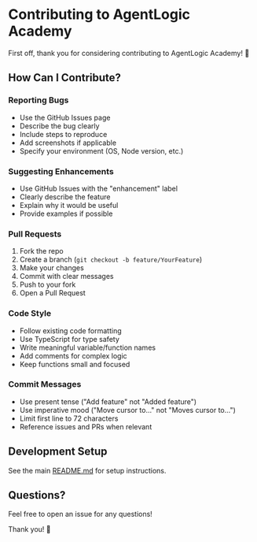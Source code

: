 # Contributing to AgentLogic Academy

First off, thank you for considering contributing to AgentLogic Academy! 🎉

## How Can I Contribute?

### Reporting Bugs

- Use the GitHub Issues page
- Describe the bug clearly
- Include steps to reproduce
- Add screenshots if applicable
- Specify your environment (OS, Node version, etc.)

### Suggesting Enhancements

- Use GitHub Issues with the "enhancement" label
- Clearly describe the feature
- Explain why it would be useful
- Provide examples if possible

### Pull Requests

1. Fork the repo
2. Create a branch (`git checkout -b feature/YourFeature`)
3. Make your changes
4. Commit with clear messages
5. Push to your fork
6. Open a Pull Request

### Code Style

- Follow existing code formatting
- Use TypeScript for type safety
- Write meaningful variable/function names
- Add comments for complex logic
- Keep functions small and focused

### Commit Messages

- Use present tense ("Add feature" not "Added feature")
- Use imperative mood ("Move cursor to..." not "Moves cursor to...")
- Limit first line to 72 characters
- Reference issues and PRs when relevant

## Development Setup

See the main [README.md](README.md) for setup instructions.

## Questions?

Feel free to open an issue for any questions!

Thank you! 🚀